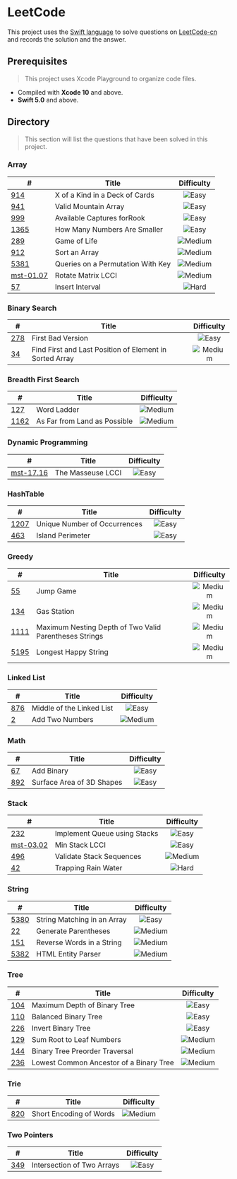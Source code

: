 # LeetCode
 
 This project uses the [Swift language](https://swift.org) to solve questions on [LeetCode-cn](https://leetcode-cn.com) and records the solution and the answer.

## Prerequisites

> This project uses Xcode Playground to organize code files.

- Compiled with **Xcode 10** and above.
- **Swift 5.0** and above.

## Directory

> This section will list the questions that have been solved in this project.

### Array

| # | Title | Difficulty |
| --- | --- | :---: |
| [914][] | X of a Kind in a Deck of Cards | ![Easy][] |
| [941][] | Valid Mountain Array | ![Easy][] |
| [999][] | Available Captures forRook | ![Easy][] |
| [1365][] | How Many Numbers Are Smaller | ![Easy][] |
| [289][] | Game of Life | ![Medium][] |
| [912][] | Sort an Array | ![Medium][] |
| [5381][] | Queries on a Permutation With Key | ![Medium][] |
| [mst-01.07][] | Rotate Matrix LCCI | ![Medium][] |
| [57][] | Insert Interval | ![Hard][] |

### Binary Search

| # | Title | Difficulty |
| --- | --- | :---: |
| [278][] | First Bad Version | ![Easy][] |
| [34][] | Find First and Last Position of Element in Sorted Array | ![Medium][] |

### Breadth First Search

| # | Title | Difficulty |
| --- | --- | :---: |
| [127][] | Word Ladder | ![Medium][] |
| [1162][] | As Far from Land as Possible | ![Medium][] |

### Dynamic Programming

| # | Title | Difficulty |
| --- | --- | :---: |
| [mst-17.16][] | The Masseuse LCCI | ![Easy][] |

### HashTable

| # | Title | Difficulty |
| --- | --- | :---: |
| [1207][] | Unique Number of Occurrences | ![Easy][] |
| [463][] | Island Perimeter | ![Easy][] |

### Greedy

| # | Title | Difficulty |
| --- | --- | :---: |
| [55][] | Jump Game | ![Medium][] |
| [134][] | Gas Station | ![Medium][] |
| [1111][] | Maximum Nesting Depth of Two Valid Parentheses Strings | ![Medium][] |
| [5195][] | Longest Happy String | ![Medium][] |

### Linked List

| # | Title | Difficulty |
| --- | --- | :---: |
| [876][] | Middle of the Linked List | ![Easy][] |
| [2][] | Add Two Numbers | ![Medium][] |

### Math

| # | Title | Difficulty |
| --- | --- | :---: |
| [67][] | Add Binary | ![Easy][] |
| [892][] | Surface Area of 3D Shapes | ![Easy][] |

### Stack

| # | Title | Difficulty |
| --- | --- | :---: |
| [232][] |Implement Queue using Stacks | ![Easy][] |
| [mst-03.02][] | Min Stack LCCI | ![Easy][] |
| [496][] | Validate Stack Sequences | ![Medium][] |
| [42][] | Trapping Rain Water | ![Hard][] |

### String

| # | Title | Difficulty |
| --- | --- | :---: |
| [5380][] | String Matching in an Array | ![Easy][] |
| [22][] | Generate Parentheses | ![Medium][] |
| [151][] | Reverse Words in a String | ![Medium][] |
| [5382][] | HTML Entity Parser | ![Medium][] |

### Tree

| # | Title | Difficulty |
| --- | --- | :---: |
| [104][] | Maximum Depth of Binary Tree | ![Easy][] |
| [110][] | Balanced Binary Tree | ![Easy][] |
| [226][] | Invert Binary Tree | ![Easy][] |
| [129][] | Sum Root to Leaf Numbers | ![Medium][] |
| [144][] | Binary Tree Preorder Traversal | ![Medium][] |
| [236][] | Lowest Common Ancestor of a Binary Tree | ![Medium][] |

### Trie

| # | Title | Difficulty |
| --- | --- | :---: |
| [820][] | Short Encoding of Words | ![Medium][] |

### Two Pointers

| # | Title | Difficulty |
| --- | --- | :---: |
| [349][] | Intersection of Two Arrays | ![Easy][] |



[Easy]: https://img.shields.io/badge/-Easy-brightgreen
[Medium]: https://img.shields.io/badge/-Medium-orange
[Hard]: https://img.shields.io/badge/-Hard-red

[2]: Source/LinkedList.playground/Pages/m-2.xcplaygroundpage/Contents.swift
[22]: Source/String.playground/Pages/m-22.xcplaygroundpage/Contents.swift
[34]: Source/BinarySearch.playground/Pages/m-34.xcplaygroundpage/Contents.swift
[42]: Source/Stack.playground/Pages/h-42.xcplaygroundpage/Contents.swift
[55]: Source/Array.playground/Pages/m-55.xcplaygroundpage/Contents.swift
[57]: Source/Array.playground/Pages/h-57.xcplaygroundpage/Contents.swift
[67]: Source/Math.playground/Pages/e-67.xcplaygroundpage/Contents.swift
[104]: Source/Tree.playground/Pages/e-104.xcplaygroundpage/Contents.swift
[110]: Source/Tree.playground/Pages/e-110.xcplaygroundpage/Contents.swift
[127]: Source/BreadthFirstSearch.playground/Pages/m-127.xcplaygroundpage/Contents.swift
[129]: Source/Tree.playground/Pages/m-129.xcplaygroundpage/Contents.swift
[134]: Source/Greedy.playground/Pages/m-134.xcplaygroundpage/Contents.swift
[144]: Source/Tree.playground/Pages/m-144.xcplaygroundpage/Contents.swift
[151]: Source/String.playground/Pages/m-151.xcplaygroundpage/Contents.swift
[226]: Source/Tree.playground/Pages/e-226.xcplaygroundpage/Contents.swift
[232]: Source/Stack.playground/Pages/e-232.xcplaygroundpage/Contents.swift
[236]: Source/Tree.playground/Pages/m-236.xcplaygroundpage/Contents.swift
[278]: Source/BinarySearch.playground/Pages/e-278.xcplaygroundpage/Contents.swift
[289]: Source/Array.playground/Pages/m-289.xcplaygroundpage/Contents.swift
[349]: Source/TwoPointers.playground/Pages/e-349.xcplaygroundpage/Contents.swift
[463]: Source/HashTable.playground/Pages/e-463.xcplaygroundpage/Contents.swift
[496]: Source/Stack.playground/Pages/m-496.xcplaygroundpage/Contents.swift
[820]: Source/Trie.playground/Pages/m-820.xcplaygroundpage/Contents.swift
[876]: Source/LinkedList.playground/Pages/e-876.xcplaygroundpage/Contents.swift
[892]: Source/Math.playground/Pages/e-892.xcplaygroundpage/Contents.swift
[912]: Source/Array.playground/Pages/m-912.xcplaygroundpage/Contents.swift
[914]: Source/Array.playground/Pages/e-914.xcplaygroundpage/Contents.swift
[941]: Source/Array.playground/Pages/e-941.xcplaygroundpage/Contents.swift
[999]: Source/Array.playground/Pages/e-999.xcplaygroundpage/Contents.swift
[1111]: Source/Greedy.playground/Pages/m-1111.xcplaygroundpage/Contents.swift
[1162]: Source/BreadthFirstSearch.playground/Pages/m-1162.xcplaygroundpage/Contents.swift
[1207]: Source/HashTable.playground/Pages/e-1207.xcplaygroundpage/Contents.swift
[1365]: Source/Array.playground/Pages/e-1365.xcplaygroundpage/Contents.swift
[5195]: Source/Greedy.playground/Pages/m-5195.xcplaygroundpage/Contents.swift
[5380]: Source/String.playground/Pages/e-5380.xcplaygroundpage/Contents.swift
[5381]: Source/Array.playground/Pages/m-5381.xcplaygroundpage/Contents.swift
[5382]: Source/String.playground/Pages/m-5382.xcplaygroundpage/Contents.swift


[mst-01.07]: Source/Array.playground/Pages/m-mst-01.07.xcplaygroundpage/Contents.swift
[mst-03.02]: Source/Stack.playground/Pages/e-mst-03.02.xcplaygroundpage/Contents.swift
[mst-17.16]: Source/DynamicProgramming.playground/Pages/e-mst-17.16.xcplaygroundpage/Contents.swift
